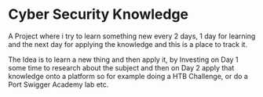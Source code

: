 # Cyber Security Knowledge
 A Project where i try to learn something new every 2 days, 1 day for learning and the next day for applying the knowledge and this is a place to track it.



The Idea is to learn a new thing and then apply it, by Investing on Day 1 some time to research about the subject and then on Day 2 apply that knowledge onto a platform so for example doing a HTB Challenge, or do a Port Swigger Academy lab etc.